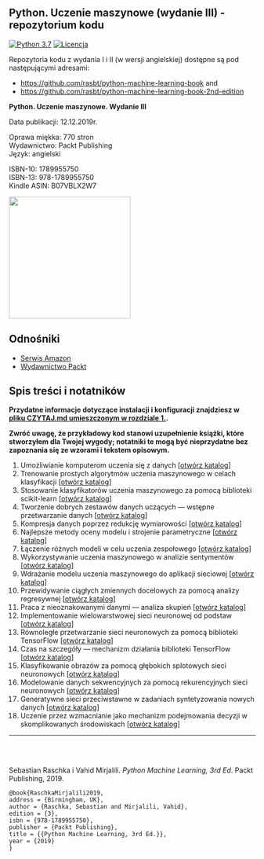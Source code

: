 ## Python. Uczenie maszynowe (wydanie III) - repozytorium kodu

[![Python 3.7](https://img.shields.io/badge/Python-3.7-blue.svg)](#)
[![Licencja](https://img.shields.io/badge/Code%20License-MIT-blue.svg)](LICENCJA.txt)

Repozytoria kodu z wydania I i II (w wersji angielskiej) dostępne są pod następującymi adresami:

- https://github.com/rasbt/python-machine-learning-book and
- https://github.com/rasbt/python-machine-learning-book-2nd-edition

**Python. Uczenie maszynowe. Wydanie III**  

Data publikacji: 12.12.2019r.

Oprawa miękka: 770 stron  
Wydawnictwo: Packt Publishing  
Język: angielski

ISBN-10: 1789955750   
ISBN-13: 978-1789955750  
Kindle ASIN: B07VBLX2W7 

[<img src="./.other/cover_1.jpg" width="248">](https://www.amazon.com/Python-Machine-Learning-scikit-learn-TensorFlow/dp/1789955750/)


## Odnośniki

- [Serwis Amazon](https://www.amazon.com/Python-Machine-Learning-scikit-learn-TensorFlow/dp/1789955750/)
- [Wydawnictwo Packt](https://www.packtpub.com/data/python-machine-learning-third-edition)



## Spis treści i notatników

**Przydatne informacje dotyczące instalacji i konfiguracji znajdziesz w [pliku CZYTAJ.md umieszczonym w rozdziale 1.](r01/CZYTAJ.md).**

**Zwróć uwagę, że przykładowy kod stanowi uzupełnienie książki, które stworzyłem dla Twojej wygody; notatniki te mogą być nieprzydatne bez zapoznania się ze wzorami i tekstem opisowym.**   


1. Umożliwianie komputerom uczenia się z danych [[otwórz katalog](r01)] 
2. Trenowanie prostych algorytmów uczenia maszynowego w celach klasyfikacji [[otwórz katalog](r02)] 
3. Stosowanie klasyfikatorów uczenia maszynowego za pomocą biblioteki scikit-learn [[otwórz katalog](r03)] 
4. Tworzenie dobrych zestawów danych uczących — wstępne przetwarzanie danych [[otwórz katalog](r04)] 
5. Kompresja danych poprzez redukcję wymiarowości [[otwórz katalog](r05)] 
6. Najlepsze metody oceny modelu i strojenie parametryczne [[otwórz katalog](r06)]
7. Łączenie różnych modeli w celu uczenia zespołowego [[otwórz katalog](r07)] 
8. Wykorzystywanie uczenia maszynowego w analizie sentymentów [[otwórz katalog](r08)] 
9. Wdrażanie modelu uczenia maszynowego do aplikacji sieciowej [[otwórz katalog](r09)]  
10. Przewidywanie ciągłych zmiennych docelowych za pomocą analizy regresywnej [[otwórz katalog](r10)] 
11. Praca z nieoznakowanymi danymi — analiza skupień [[otwórz katalog](r11)] 
12. Implementowanie wielowarstwowej sieci neuronowej od podstaw [[otwórz katalog](r12)] 
13. Równoległe przetwarzanie sieci neuronowych za pomocą biblioteki TensorFlow [[otwórz katalog](r13)] 
14. Czas na szczegóły — mechanizm działania biblioteki TensorFlow [[otwórz katalog](r14)] 
15. Klasyfikowanie obrazów za pomocą głębokich splotowych sieci neuronowych [[otwórz katalog](r15)]  
16. Modelowanie danych sekwencyjnych za pomocą rekurencyjnych sieci neuronowych [[otwórz katalog](r16)] 
17. Generatywne sieci przeciwstawne w zadaniach syntetyzowania nowych danych [[otwórz katalog](r17)]  
18. Uczenie przez wzmacnianie jako mechanizm podejmowania decyzji w skomplikowanych środowiskach [[otwórz katalog](r18)] 


--- 

<br>
<br>

Sebastian Raschka i Vahid Mirjalili. *Python Machine Learning, 3rd Ed*. Packt Publishing, 2019.

    @book{RaschkaMirjalili2019,  
    address = {Birmingham, UK},  
    author = {Raschka, Sebastian and Mirjalili, Vahid},  
    edition = {3},  
    isbn = {978-1789955750},   
    publisher = {Packt Publishing},  
    title = {{Python Machine Learning, 3rd Ed.}},  
    year = {2019}  
    }
